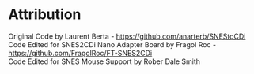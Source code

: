 # Attribution
Original Code by Laurent Berta - https://github.com/anarterb/SNEStoCDi <br>
Code Edited for SNES2CDi Nano Adapter Board by Fragol Roc - https://github.com/FragolRoc/FT-SNES2CDi <br>
Code Edited for SNES Mouse Support by Rober Dale Smith
